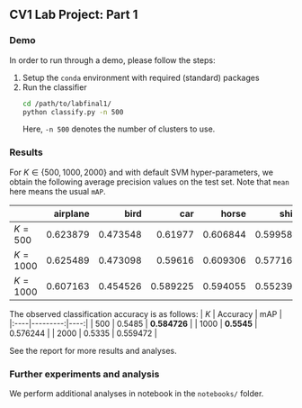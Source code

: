 ## CV1 Lab Project: Part 1

### Demo

In order to run through a demo, please follow the steps:

1. Setup the `conda` environment with required (standard) packages
2. Run the classifier
   ```bash
   cd /path/to/labfinal1/
   python classify.py -n 500
   ```
   Here, `-n 500` denotes the number of clusters to use.

### Results

For $K \in \{500, 1000, 2000\}$ and with default SVM hyper-parameters, we obtain the following average precision values on the test set. Note that `mean` here means the usual `mAP`.

|                   |   airplane |     bird |     car |    horse |     ship |     mean |
|:------------------|-----------:|---------:|--------:|---------:|---------:|---------:|
| $K = 500$ |   0.623879 | 0.473548 | 0.61977 | 0.606844 | 0.599587 | 0.584726 |
| $K = 1000$ |   0.625489 | 0.473098 | 0.59616 | 0.609306 | 0.577168 | 0.576244 |
| $K = 1000$ |   0.607163 | 0.454526 | 0.589225 | 0.594055 | 0.552394 | 0.559472 |

The observed classification accuracy is as follows:
| $K$ | Accuracy | mAP |
|:----|---------:|----:|
| $500$ | 0.5485 | **0.584726** |
| $1000$ | **0.5545** | 0.576244 |
| $2000$ | 0.5335 | 0.559472 |

See the report for more results and analyses.

### Further experiments and analysis

We perform additional analyses in notebook in the `notebooks/` folder.
